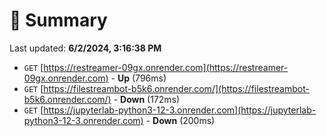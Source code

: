 # 📖 Summary
Last updated: **6/2/2024, 3:16:38 PM**

- `GET` [https://restreamer-09gx.onrender.com](https://restreamer-09gx.onrender.com) - **Up** (796ms)
- `GET` [https://filestreambot-b5k6.onrender.com/](https://filestreambot-b5k6.onrender.com/) - **Down** (172ms)
- `GET` [https://jupyterlab-python3-12-3.onrender.com](https://jupyterlab-python3-12-3.onrender.com) - **Down** (200ms)
